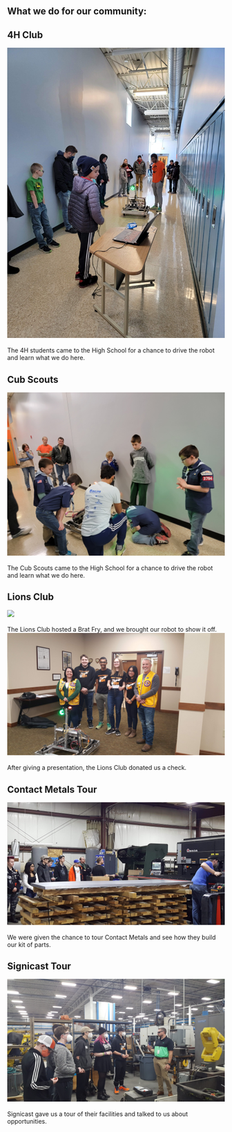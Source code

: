 
## What we do for our community:

## 4H Club
<div class="container-fluid px-0">
    <div class="row">
        <div class="col-12">
            <img src="/images/4H_2.jpg" class="img-fluid  w-100" />
        </div>
    </div>
</div>
<br>The 4H students came to the High School for a chance to drive the robot and learn what we do here.

## Cub Scouts
<div class="container-fluid px-0">
    <div class="row">
        <div class="col-12">
            <img src="/images/Cub Scouts.jpg" class="img-fluid  w-100" />
        </div>
    </div>
</div>
<br>The Cub Scouts came to the High School for a chance to drive the robot and learn what we do here.

## Lions Club
<div class="container-fluid px-0">
    <div class="row">
        <div class="col-12">
            <img src="/images/BratFry.jpg" class="img-fluid  w-100" />
        </div>
    </div>
</div>
<br>The Lions Club hosted a Brat Fry, and we brought our robot to show it off.

<div class="container-fluid px-0">
    <div class="row">
        <div class="col-12">
            <img src="/images/LionClubs.jpg" class="img-fluid  w-100" />
        </div>
    </div>
</div>
<br>After giving a presentation, the Lions Club donated us a check.


## Contact Metals Tour
<div class="container-fluid px-0">
    <div class="row">
        <div class="col-12">
            <img src="/images/ContactMetalsTour.jpg" class="img-fluid  w-100" />
        </div>
    </div>
</div> 
<br> We were given the chance to tour Contact Metals and see how they build our kit of parts.

## Signicast Tour
<div class="container-fluid px-0">
    <div class="row">
        <div class="col-12">
            <img src="/images/SignicastTour.jpg" class="img-fluid  w-100" />
        </div>
    </div>
</div>
<br> Signicast gave us a tour of their facilities and talked to us about opportunities.